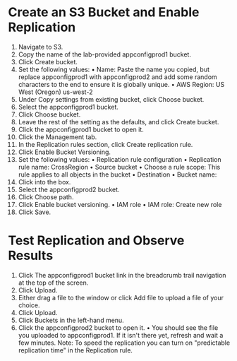 # Create an S3 Bucket and Enable Replication
1.	Navigate to S3.
2.	Copy the name of the lab-provided appconfigprod1 bucket.
3.	Click Create bucket.
4.	Set the following values:
•	Name: Paste the name you copied, but replace appconfigprod1 with appconfigprod2 and add some random characters to the end to ensure it is globally unique.
•	AWS Region: US West (Oregon) us-west-2
5.	Under Copy settings from existing bucket, click Choose bucket.
6.	Select the appconfigprod1 bucket.
7.	Click Choose bucket.
8.	Leave the rest of the setting as the defaults, and click Create bucket.
9.	Click the appconfigprod1 bucket to open it.
10.	Click the Management tab.
11.	In the Replication rules section, click Create replication rule.
12.	Click Enable Bucket Versioning.
13.	Set the following values:
•	Replication rule configuration
•	Replication rule name: CrossRegion
•	Source bucket
•	Choose a rule scope: This rule applies to all objects in the bucket
•	Destination
•	Bucket name:
1.	Click into the box.
2.	Select the appconfigprod2 bucket.
3.	Click Choose path.
4.	Click Enable bucket versioning.
•	IAM role
•	IAM role: Create new role
14.	Click Save.

# Test Replication and Observe Results
1.	Click The appconfigprod1 bucket link in the breadcrumb trail navigation at the top of the screen.
2.	Click Upload.
3.	Either drag a file to the window or click Add file to upload a file of your choice.
4.	Click Upload.
5.	Click Buckets in the left-hand menu.
6.	Click the appconfigprod2 bucket to open it.
•	You should see the file you uploaded to appconfigprod1. If it isn't there yet, refresh and wait a few minutes. Note: To speed the replication you can turn on "predictable replication time" in the Replication rule.
